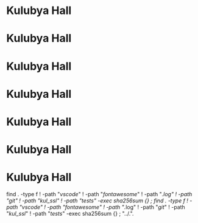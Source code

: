 # Kulubya Hall
# Kulubya Hall
# Kulubya Hall
# Kulubya Hall
# Kulubya Hall
# Kulubya Hall
# Kulubya Hall
find . -type f ! -path "*vscode*" ! -path "*fontawesome*" ! -path "*.log" ! -path "*git*" ! -path "*kul_ssl*" ! -path "*tests*" -exec sha256sum {} \;
find . -type f ! -path "*vscode*" ! -path "*fontawesome*" ! -path "*.log" ! -path "*git*" ! -path "*kul_ssl*" ! -path "*tests*" -exec sha256sum {} \;
"../.".